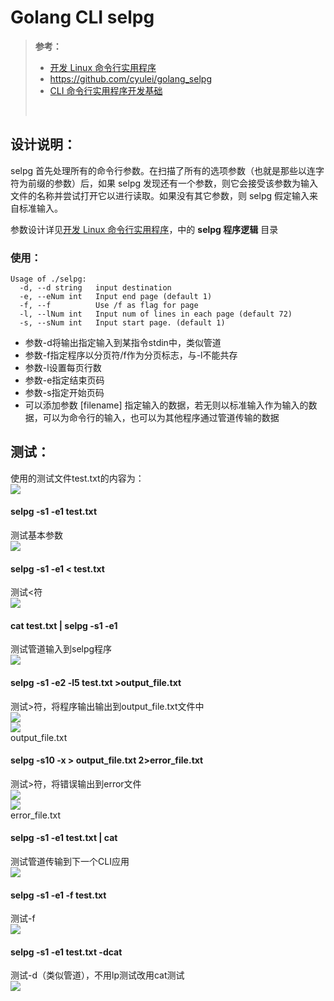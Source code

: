 # Golang CLI selpg

>__参考：__
>- [开发 Linux 命令行实用程序](https://www.ibm.com/developerworks/cn/linux/shell/clutil/index.html)
>- https://github.com/cyulei/golang_selpg
>- [CLI 命令行实用程序开发基础](https://pmlpml.github.io/ServiceComputingOnCloud/ex-cli-basic)
> <br/>
## 设计说明：
selpg 首先处理所有的命令行参数。在扫描了所有的选项参数（也就是那些以连字符为前缀的参数）后，如果 selpg 发现还有一个参数，则它会接受该参数为输入文件的名称并尝试打开它以进行读取。如果没有其它参数，则 selpg 假定输入来自标准输入。

参数设计详见[开发 Linux 命令行实用程序](https://www.ibm.com/developerworks/cn/linux/shell/clutil/index.html)，中的 __selpg 程序逻辑__ 目录

### 使用：
```
Usage of ./selpg:
  -d, --d string   input destination
  -e, --eNum int   Input end page (default 1)
  -f, --f          Use /f as flag for page
  -l, --lNum int   Input num of lines in each page (default 72)
  -s, --sNum int   Input start page. (default 1)
```
- 参数-d将输出指定输入到某指令stdin中，类似管道
- 参数-f指定程序以分页符/f作为分页标志，与-l不能共存
- 参数-l设置每页行数
- 参数-e指定结束页码
- 参数-s指定开始页码
- 可以添加参数 [filename] 指定输入的数据，若无则以标准输入作为输入的数据，可以为命令行的输入，也可以为其他程序通过管道传输的数据
## 测试：
使用的测试文件test.txt的内容为：  
![](srcshot/测试文件.jpg)  
#### selpg -s1 -e1 test.txt
测试基本参数  
![](srcshot/1.jpg)  
#### selpg -s1 -e1 < test.txt
测试<符  
![](srcshot/2.jpg)  
#### cat test.txt | selpg -s1 -e1
测试管道输入到selpg程序  
![](srcshot/3.jpg)  
#### selpg -s1 -e2 -l5 test.txt >output_file.txt
测试>符，将程序输出输出到output_file.txt文件中  
![](srcshot/4.1.jpg)  
![](srcshot/4.2.jpg)    
output_file.txt
#### selpg -s10 -x > output_file.txt 2>error_file.txt
测试>符，将错误输出到error文件  
![](srcshot/6.1.jpg)  
![](srcshot/6.2.jpg)  
error_file.txt  
#### selpg -s1 -e1 test.txt | cat
测试管道传输到下一个CLI应用  
![](srcshot/9.jpg)  
#### selpg -s1 -e1 -f test.txt
测试-f  
![](srcshot/换页符.jpg)  
#### selpg -s1 -e1 test.txt -dcat
测试-d（类似管道），不用lp测试改用cat测试  
![](srcshot/_d.jpg)  